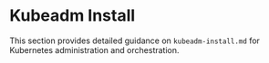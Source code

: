 # Kubeadm Install

This section provides detailed guidance on `kubeadm-install.md` for Kubernetes administration and orchestration.